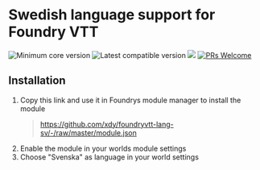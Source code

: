 # Swedish language support for Foundry VTT
<img title="Minimum core version" src="https://img.shields.io/badge/dynamic/json?url=https://raw.githubusercontent.com/xdy/foundryvtt-lang-sv/master/module.json&label=core&query=minimumCoreVersion&suffix=%2B&style=flat-square&color=important"> <img title="Latest compatible version" src="https://img.shields.io/badge/dynamic/json?url=https://raw.githubusercontent.com/xdy/foundryvtt-lang-sv/master/module.json&label=compatible&query=compatibleCoreVersion&style=flat-square&color=important"> <img src="https://img.shields.io/badge/dynamic/json?url=https://raw.githubusercontent.com/xdy/foundryvtt-lang-sv/master/module.json&label=version&query=version&style=flat-square&color=success"> [![PRs Welcome](https://img.shields.io/badge/PRs-welcome-brightgreen.svg?style=flat-square)](http://makeapullrequest.com) 

## Installation

1. Copy this link and use it in Foundrys module manager to install the module
    > https://github.com/xdy/foundryvtt-lang-sv/-/raw/master/module.json
2. Enable the module in your worlds module settings
3. Choose "Svenska" as language in your world settings
